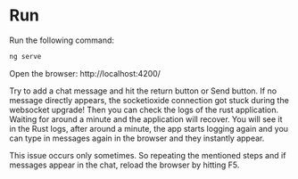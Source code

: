 # Run

Run the following command:

```bash
ng serve
```

Open the browser: http://localhost:4200/

Try to add a chat message and hit the return button or Send button. If no message directly appears, the socketioxide connection got stuck during the websocket upgrade! Then you can check the logs of the rust application. Waiting for around a minute and the application will recover. You will see it in the Rust logs, after around a minute, the app starts logging again and you can type in messages again in the browser and they instantly appear.

This issue occurs only sometimes. So repeating the mentioned steps and if messages appear in the chat, reload the browser by hitting F5.
